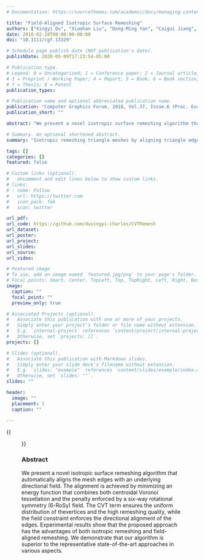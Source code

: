 ```yaml
---
# Documentation: https://sourcethemes.com/academic/docs/managing-content/

title: "Field-Aligned Isotropic Surface Remeshing"
authors: ["Xingyi Du", "Xiaohan Liu", "Dong-Ming Yan", "Caigui Jiang", "Juntao Ye", "Hui Zhang"]
date: 2018-02-28T00:00:00-00:00
doi: "10.1111/cgf.13329"

# Schedule page publish date (NOT publication's date).
publishDate: 2020-05-09T17:23:54-05:00

# Publication type.
# Legend: 0 = Uncategorized; 1 = Conference paper; 2 = Journal article;
# 3 = Preprint / Working Paper; 4 = Report; 5 = Book; 6 = Book section;
# 7 = Thesis; 8 = Patent
publication_types: 

# Publication name and optional abbreviated publication name.
publication: "Computer Graphics Forum, 2018, Vol.37, Issue.6 (Proc. Eurographics 2018)"
publication_short: ""

abstract: "We present a novel isotropic surface remeshing algorithm that automatically aligns the mesh edges with an underlying directional field. The alignment is achieved by minimizing an energy function that combines both centroidal Voronoi tessellation and the penalty enforced by a six-way rotational symmetry (6-RoSy) field. The CVT term ensures the uniform distribution of thevertices and the high remeshing quality, while the field constraint enforces the directional alignment of the edges. Experimental results show that the proposed approach has the advantages of both isotropic remeshing and field-aligned remeshing. We demonstrate that our algorithm is superior to the representative state-of-the-art approaches in various aspects."

# Summary. An optional shortened abstract.
summary: "Isotropic remeshing triangle meshes by aligning triangle edges to a given directional field"

tags: []
categories: []
featured: false

# Custom links (optional).
#   Uncomment and edit lines below to show custom links.
# links:
# - name: Follow
#   url: https://twitter.com
#   icon_pack: fab
#   icon: twitter

url_pdf:
url_code: https://github.com/duxingyi-charles/CVTRemesh
url_dataset:
url_poster:
url_project:
url_slides:
url_source:
url_video:

# Featured image
# To use, add an image named `featured.jpg/png` to your page's folder.
# Focal points: Smart, Center, TopLeft, Top, TopRight, Left, Right, BottomLeft, Bottom, BottomRight.
image:
  caption: ""
  focal_point: ""
  preview_only: true

# Associated Projects (optional).
#   Associate this publication with one or more of your projects.
#   Simply enter your project's folder or file name without extension.
#   E.g. `internal-project` references `content/project/internal-project/index.md`.
#   Otherwise, set `projects: []`.
projects: []

# Slides (optional).
#   Associate this publication with Markdown slides.
#   Simply enter your slide deck's filename without extension.
#   E.g. `slides: "example"` references `content/slides/example/index.md`.
#   Otherwise, set `slides: ""`.
slides: ""

header:
  image: ""
  placement: 1
  caption: ""

---
```


{{<figure alt="overview of algorithm" src="/img/fcvt-cylinder.png" title="Figure 1. Given a user-defined directional field (left), our method aligns mesh edges with the field direction (middle left). The result is a high quality remeshing with less singular vertices (right).">}}

### **Abstract**

We present a novel isotropic surface remeshing algorithm that automatically aligns the mesh edges with an underlying directional field. The alignment is achieved by minimizing an energy function that combines both centroidal Voronoi tessellation and the penalty enforced by a six-way rotational symmetry (6-RoSy) field. The CVT term ensures the uniform distribution of thevertices and the high remeshing quality, while the field constraint enforces the directional alignment of the edges. Experimental results show that the proposed approach has the advantages of both isotropic remeshing and field-aligned remeshing. We demonstrate that our algorithm is superior to the representative state-of-the-art approaches in various aspects.